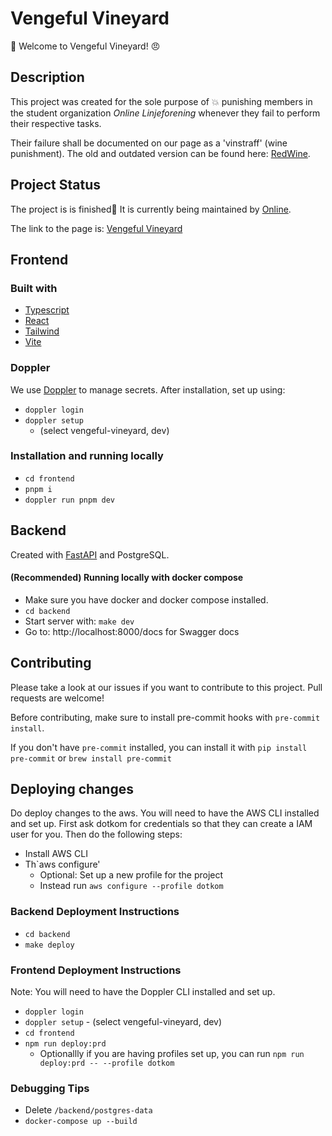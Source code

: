 # Vengeful Vineyard

:wine_glass: Welcome to Vengeful Vineyard! :angry:

## Description

This project was created for the sole purpose of :boom: punishing members in the
student organization <i>Online Linjeforening</i> whenever they fail to perform
their respective tasks.

Their failure shall be documented on our page as a 'vinstraff' (wine punishment).
The old and outdated version can be found here: [RedWine](https://online.ntnu.no/redwine/).

## Project Status

The project is is finished🎉
It is currently being maintained by [Online](https://online.ntnu.no/).

The link to the page is: [Vengeful Vineyard](https://vinstraff.no/)

## Frontend

### Built with

- [Typescript](https://www.typescriptlang.org/)
- [React](https://reactjs.org/)
- [Tailwind](https://tailwindcss.com/)
- [Vite](https://vitejs.dev/)

### Doppler

We use [Doppler](https://docs.doppler.com) to manage secrets. After installation, set up using:

- `doppler login`
- `doppler setup`
  - (select vengeful-vineyard, dev)

### Installation and running locally

- `cd frontend`
- `pnpm i`
- `doppler run pnpm dev`

## Backend

Created with [FastAPI](https://fastapi.tiangolo.com) and PostgreSQL.

#### (Recommended) Running locally with docker compose

- Make sure you have docker and docker compose installed.
- `cd backend`
- Start server with: `make dev`
- Go to: http://localhost:8000/docs for Swagger docs

## Contributing

Please take a look at our issues if you want to contribute to this project. Pull requests are welcome!

Before contributing, make sure to install pre-commit hooks with `pre-commit install`.

If you don't have `pre-commit` installed, you can install it with `pip install pre-commit` or `brew install pre-commit`

## Deploying changes

Do deploy changes to the aws. You will need to have the AWS CLI installed and set up.
First ask dotkom for credentials so that they can create a IAM user for you. Then do the following steps:

- Install AWS CLI
- Th`aws configure'
  - Optional: Set up a new profile for the project
  - Instead run `aws configure --profile dotkom`

### Backend Deployment Instructions

- `cd backend`
- `make deploy`

### Frontend Deployment Instructions
Note: You will need to have the Doppler CLI installed and set up.

- `doppler login`
- `doppler setup` - (select vengeful-vineyard, dev)
- `cd frontend`
- `npm run deploy:prd`
  - Optionallly if you are having profiles set up, you can run `npm run deploy:prd -- --profile dotkom`

### Debugging Tips

- Delete `/backend/postgres-data`
- `docker-compose up --build`
